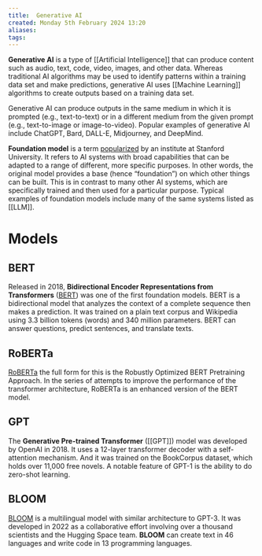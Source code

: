 ```yaml
---
title:  Generative AI
created: Monday 5th February 2024 13:20
aliases: 
tags: 
---
```

**Generative AI** is a type of [[Artificial Intelligence]] that can produce content such as audio, text, code, video, images, and other data. Whereas traditional AI algorithms may be used to identify patterns within a training data set and make predictions, generative AI uses [[Machine Learning]] algorithms to create outputs based on a training data set. 

Generative AI can produce outputs in the same medium in which it is prompted (e.g., text-to-text) or in a different medium from the given prompt (e.g., text-to-image or image-to-video). Popular examples of generative AI include ChatGPT, Bard, DALL-E, Midjourney, and DeepMind.

**Foundation model** is a term [popularized](https://arxiv.org/abs/2108.07258) by an institute at Stanford University. It refers to AI systems with broad capabilities that can be adapted to a range of different, more specific purposes. In other words, the original model provides a base (hence “foundation”) on which other things can be built. This is in contrast to many other AI systems, which are specifically trained and then used for a particular purpose. Typical examples of foundation models include many of the same systems listed as [[LLM]]. 
# Models
## BERT

Released in 2018, **Bidirectional Encoder Representations from Transformers** ([BERT](https://huggingface.co/docs/transformers/model_doc/bert)) was one of the first foundation models. BERT is a bidirectional model that analyzes the context of a complete sequence then makes a prediction. It was trained on a plain text corpus and Wikipedia using 3.3 billion tokens (words) and 340 million parameters. BERT can answer questions, predict sentences, and translate texts.
## RoBERTa

[RoBERTa](https://huggingface.co/docs/transformers/model_doc/roberta) the full form for this is the Robustly Optimized BERT Pretraining Approach. In the series of attempts to improve the performance of the transformer architecture, RoBERTa is an enhanced version of the BERT model.
## GPT

The **Generative Pre-trained Transformer** ([[GPT]]) model was developed by OpenAI in 2018. It uses a 12-layer transformer decoder with a self-attention mechanism. And it was trained on the BookCorpus dataset, which holds over 11,000 free novels. A notable feature of GPT-1 is the ability to do zero-shot learning.
## BLOOM

[BLOOM](https://huggingface.co/bigscience/bloom) is a multilingual model with similar architecture to GPT-3. It was developed in 2022 as a collaborative effort involving over a thousand scientists and the Hugging Space team. **BLOOM** can create text in 46 languages and write code in 13 programming languages.

